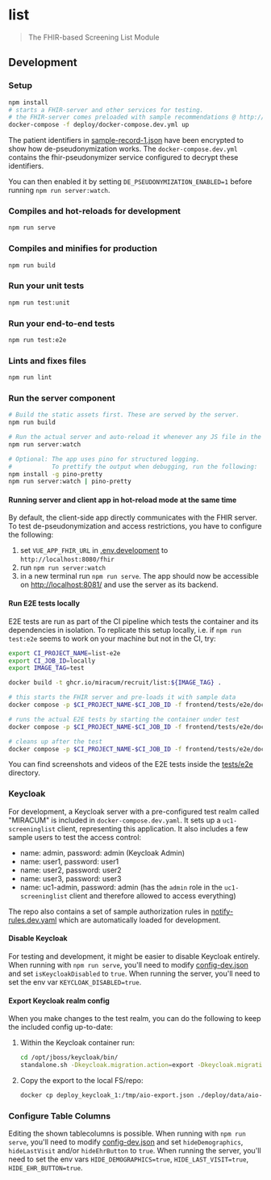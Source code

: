 # list

> The FHIR-based Screening List Module

## Development

### Setup

```sh
npm install
# starts a FHIR-server and other services for testing.
# the FHIR-server comes preloaded with sample recommendations @ http://localhost:8082/fhir
docker-compose -f deploy/docker-compose.dev.yml up
```

The patient identifiers in [sample-record-1.json](deploy/data/sample-record-1.json) have been encrypted to show how de-pseudonymization works.
The `docker-compose.dev.yml` contains the fhir-pseudonymizer service configured to decrypt these identifiers.

You can then enabled it by setting `DE_PSEUDONYMIZATION_ENABLED=1` before running `npm run server:watch`.

### Compiles and hot-reloads for development

```sh
npm run serve
```

### Compiles and minifies for production

```sh
npm run build
```

### Run your unit tests

```sh
npm run test:unit
```

### Run your end-to-end tests

```sh
npm run test:e2e
```

### Lints and fixes files

```sh
npm run lint
```

### Run the server component

```sh
# Build the static assets first. These are served by the server.
npm run build

# Run the actual server and auto-reload it whenever any JS file in the `/server/` dir is changed.
npm run server:watch

# Optional: The app uses pino for structured logging.
#           To prettify the output when debugging, run the following:
npm install -g pino-pretty
npm run server:watch | pino-pretty
```

#### Running server and client app in hot-reload mode at the same time

By default, the client-side app directly communicates with the FHIR server. To test de-pseudonymization and access
restrictions, you have to configure the following:

1. set `VUE_APP_FHIR_URL` in [.env.development](.env.development) to `http://localhost:8080/fhir`
1. run `npm run server:watch`
1. in a new terminal run `npm run serve`. The app should now be accessible on <http://localhost:8081/> and use the server
   as its backend.

#### Run E2E tests locally

E2E tests are run as part of the CI pipeline which tests the container and its dependencies in isolation. To replicate
this setup locally, i.e. if `npm run test:e2e` seems to work on your machine but not in the CI, try:

```sh
export CI_PROJECT_NAME=list-e2e
export CI_JOB_ID=locally
export IMAGE_TAG=test

docker build -t ghcr.io/miracum/recruit/list:${IMAGE_TAG} .

# this starts the FHIR server and pre-loads it with sample data
docker compose -p $CI_PROJECT_NAME-$CI_JOB_ID -f frontend/tests/e2e/docker-compose.yaml run loader

# runs the actual E2E tests by starting the container under test
docker compose -p $CI_PROJECT_NAME-$CI_JOB_ID -f frontend/tests/e2e/docker-compose.yaml run tester

# cleans up after the test
docker compose -p $CI_PROJECT_NAME-$CI_JOB_ID -f frontend/tests/e2e/docker-compose.yaml down -v --remove-orphans
```

You can find screenshots and videos of the E2E tests inside the [tests/e2e](tests/e2e) directory.

### Keycloak

For development, a Keycloak server with a pre-configured test realm called "MIRACUM" is included in `docker-compose.dev.yaml`. It sets up a `uc1-screeninglist` client, representing this application. It also includes a few sample users to test the access control:

- name: admin, password: admin (Keycloak Admin)
- name: user1, password: user1
- name: user2, password: user2
- name: user3, password: user3
- name: uc1-admin, password: admin (has the `admin` role in the `uc1-screeninglist` client and therefore allowed to access everything)

The repo also contains a set of sample authorization rules in [notify-rules.dev.yaml](notify-rules.dev.yaml) which are automatically loaded for development.

#### Disable Keycloak

For testing and development, it might be easier to disable Keycloak entirely. When running with `npm run serve`, you'll need to modify [config-dev.json](public/config-dev.json) and set `isKeycloakDisabled` to `true`.
When running the server, you'll need to set the env var `KEYCLOAK_DISABLED=true`.

#### Export Keycloak realm config

When you make changes to the test realm, you can do the following to keep the included config up-to-date:

1. Within the Keycloak container run:

   ```sh
   cd /opt/jboss/keycloak/bin/
   standalone.sh -Dkeycloak.migration.action=export -Dkeycloak.migration.provider=singleFile -Dkeycloak.migration.file=/tmp/aio-export.json
   ```

1. Copy the export to the local FS/repo:

   ```sh
   docker cp deploy_keycloak_1:/tmp/aio-export.json ./deploy/data/aio-export.json
   ```

### Configure Table Columns

Editing the shown tablecolumns is possible. When running with `npm run serve`, you'll need to modify [config-dev.json](public/config-dev.json) and set `hideDemographics`, `hideLastVisit` and/or `hideEhrButton` to `true`.
When running the server, you'll need to set the env vars `HIDE_DEMOGRAPHICS=true`, `HIDE_LAST_VISIT=true`, `HIDE_EHR_BUTTON=true`.
